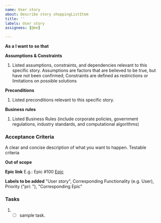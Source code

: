 ```yaml
---
name: User story
about: Describe story shoppingListItem
title: ''
labels: User story
assignees: [@me]

---
```


**As a** <role> **I want to** <goal> **so that** <benefit>

**Assumptions & Constraints**
1. Listed assumptions, constraints, and dependencies relevant to this specific story.
Assumptions are factors that are believed to be true, but have not been confirmed; Constraints are defined as restrictions or limitations on possible solutions

**Preconditions**
1. Listed preconditions relevant to this specific story.

**Business rules**
1. Listed Business Rules (include corporate policies, government regulations, industry standards, and computational algorithms)

### Acceptance Criteria
A clear and concise description of what you want to happen.  Testable criteria

**Out of scope**

**Epic link**
E.g.: Epic #100 [Epic]()

**Labels to be added**
"User story", Corresponding Functionality (e.g. User), Priority ("pri: "), "Corresponding Epic"

### Tasks 
1. - [ ] sample task.
